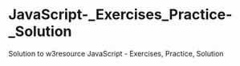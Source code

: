 # JavaScript-_Exercises_Practice-_Solution
Solution to w3resource JavaScript - Exercises, Practice, Solution
